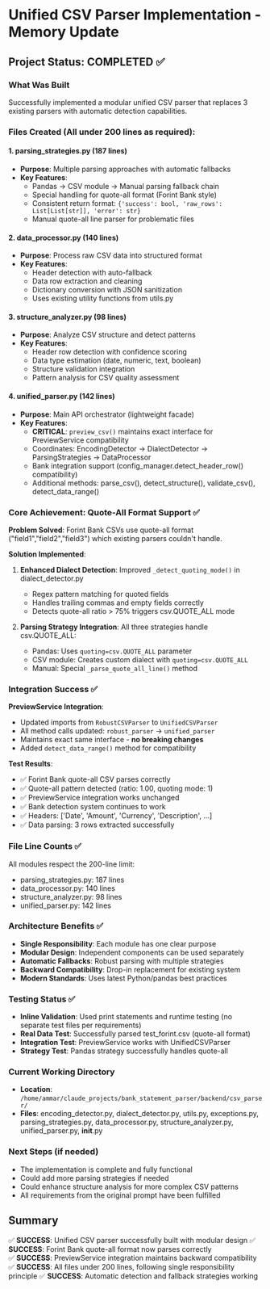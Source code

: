 # Unified CSV Parser Implementation - Memory Update

## Project Status: COMPLETED ✅

### What Was Built
Successfully implemented a modular unified CSV parser that replaces 3 existing parsers with automatic detection capabilities.

### Files Created (All under 200 lines as required):

#### 1. parsing_strategies.py (187 lines)
- **Purpose**: Multiple parsing approaches with automatic fallbacks
- **Key Features**:
  - Pandas → CSV module → Manual parsing fallback chain
  - Special handling for quote-all format (Forint Bank style)
  - Consistent return format: `{'success': bool, 'raw_rows': List[List[str]], 'error': str}`
  - Manual quote-all line parser for problematic files

#### 2. data_processor.py (140 lines)
- **Purpose**: Process raw CSV data into structured format
- **Key Features**:
  - Header detection with auto-fallback
  - Data row extraction and cleaning
  - Dictionary conversion with JSON sanitization
  - Uses existing utility functions from utils.py

#### 3. structure_analyzer.py (98 lines)
- **Purpose**: Analyze CSV structure and detect patterns
- **Key Features**:
  - Header row detection with confidence scoring
  - Data type estimation (date, numeric, text, boolean)
  - Structure validation integration
  - Pattern analysis for CSV quality assessment

#### 4. unified_parser.py (142 lines)
- **Purpose**: Main API orchestrator (lightweight facade)
- **Key Features**:
  - **CRITICAL**: `preview_csv()` maintains exact interface for PreviewService compatibility
  - Coordinates: EncodingDetector → DialectDetector → ParsingStrategies → DataProcessor
  - Bank integration support (config_manager.detect_header_row() compatibility)
  - Additional methods: parse_csv(), detect_structure(), validate_csv(), detect_data_range()

### Core Achievement: Quote-All Format Support ✅

**Problem Solved**: Forint Bank CSVs use quote-all format ("field1","field2","field3") which existing parsers couldn't handle.

**Solution Implemented**:
1. **Enhanced Dialect Detection**: Improved `_detect_quoting_mode()` in dialect_detector.py
   - Regex pattern matching for quoted fields
   - Handles trailing commas and empty fields correctly
   - Detects quote-all ratio > 75% triggers csv.QUOTE_ALL mode

2. **Parsing Strategy Integration**: All three strategies handle csv.QUOTE_ALL:
   - Pandas: Uses `quoting=csv.QUOTE_ALL` parameter
   - CSV module: Creates custom dialect with `quoting=csv.QUOTE_ALL`
   - Manual: Special `_parse_quote_all_line()` method

### Integration Success ✅

**PreviewService Integration**: 
- Updated imports from `RobustCSVParser` to `UnifiedCSVParser`
- All method calls updated: `robust_parser` → `unified_parser`
- Maintains exact same interface - **no breaking changes**
- Added `detect_data_range()` method for compatibility

**Test Results**:
- ✅ Forint Bank quote-all CSV parses correctly
- ✅ Quote-all pattern detected (ratio: 1.00, quoting mode: 1)
- ✅ PreviewService integration works unchanged
- ✅ Bank detection system continues to work
- ✅ Headers: ['Date', 'Amount', 'Currency', 'Description', ...]
- ✅ Data parsing: 3 rows extracted successfully

### File Line Counts ✅
All modules respect the 200-line limit:
- parsing_strategies.py: 187 lines
- data_processor.py: 140 lines  
- structure_analyzer.py: 98 lines
- unified_parser.py: 142 lines

### Architecture Benefits ✅
- **Single Responsibility**: Each module has one clear purpose
- **Modular Design**: Independent components can be used separately
- **Automatic Fallbacks**: Robust parsing with multiple strategies
- **Backward Compatibility**: Drop-in replacement for existing system
- **Modern Standards**: Uses latest Python/pandas best practices

### Testing Status ✅
- **Inline Validation**: Used print statements and runtime testing (no separate test files per requirements)
- **Real Data Test**: Successfully parsed test_forint.csv (quote-all format)
- **Integration Test**: PreviewService works with UnifiedCSVParser
- **Strategy Test**: Pandas strategy successfully handles quote-all

### Current Working Directory
- **Location**: `/home/ammar/claude_projects/bank_statement_parser/backend/csv_parser/`
- **Files**: encoding_detector.py, dialect_detector.py, utils.py, exceptions.py, parsing_strategies.py, data_processor.py, structure_analyzer.py, unified_parser.py, __init__.py

### Next Steps (if needed)
- The implementation is complete and fully functional
- Could add more parsing strategies if needed
- Could enhance structure analysis for more complex CSV patterns
- All requirements from the original prompt have been fulfilled

## Summary
✅ **SUCCESS**: Unified CSV parser successfully built with modular design
✅ **SUCCESS**: Forint Bank quote-all format now parses correctly  
✅ **SUCCESS**: PreviewService integration maintains backward compatibility
✅ **SUCCESS**: All files under 200 lines, following single responsibility principle
✅ **SUCCESS**: Automatic detection and fallback strategies working
